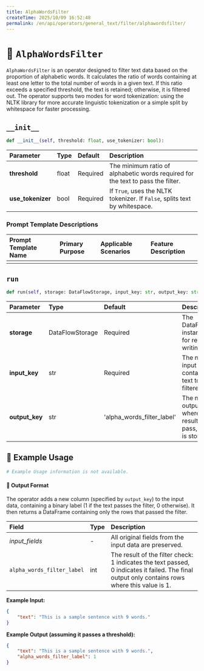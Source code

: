 ```yaml
---
title: AlphaWordsFilter
createTime: 2025/10/09 16:52:48
permalink: /en/api/operators/general_text/filter/alphawordsfilter/
---
```


# 📘 `AlphaWordsFilter`

`AlphaWordsFilter` is an operator designed to filter text data based on the proportion of alphabetic words. It calculates the ratio of words containing at least one letter to the total number of words in a given text. If this ratio exceeds a specified threshold, the text is retained; otherwise, it is filtered out. The operator supports two modes for word tokenization: using the NLTK library for more accurate linguistic tokenization or a simple split by whitespace for faster processing.

## `__init__`

```python
def __init__(self, threshold: float, use_tokenizer: bool):
```

| Parameter | Type | Default | Description |
| :--- | :--- | :--- | :--- |
| **threshold** | float | Required | The minimum ratio of alphabetic words required for the text to pass the filter. |
| **use_tokenizer** | bool | Required | If `True`, uses the NLTK tokenizer. If `False`, splits text by whitespace. |

### Prompt Template Descriptions

| Prompt Template Name | Primary Purpose | Applicable Scenarios | Feature Description |
| :--- | :--- | :--- | :--- |
| | | | |

## `run`

```python
def run(self, storage: DataFlowStorage, input_key: str, output_key: str='alpha_words_filter_label'):
```

| Parameter | Type | Default | Description |
| :--- | :--- | :--- | :--- |
| **storage** | DataFlowStorage | Required | The DataFlowStorage instance used for reading and writing data. |
| **input_key** | str | Required | The name of the input column containing the text to be filtered. |
| **output_key** | str | 'alpha_words_filter_label' | The name of the output column where the filter result (1 for pass, 0 for fail) is stored. |

## 🧠 Example Usage

```python
# Example Usage information is not available.
```

#### 🧾 Output Format

The operator adds a new column (specified by `output_key`) to the input data, containing a binary label (1 if the text passes the filter, 0 otherwise). It then returns a DataFrame containing only the rows that passed the filter.

| Field | Type | Description |
| :--- | :--- | :--- |
| *input_fields* | - | All original fields from the input data are preserved. |
| `alpha_words_filter_label` | int | The result of the filter check: 1 indicates the text passed, 0 indicates it failed. The final output only contains rows where this value is 1. |

**Example Input:**

```json
{
    "text": "This is a sample sentence with 9 words."
}
```

**Example Output (assuming it passes a threshold):**

```json
{
    "text": "This is a sample sentence with 9 words.",
    "alpha_words_filter_label": 1
}
```
